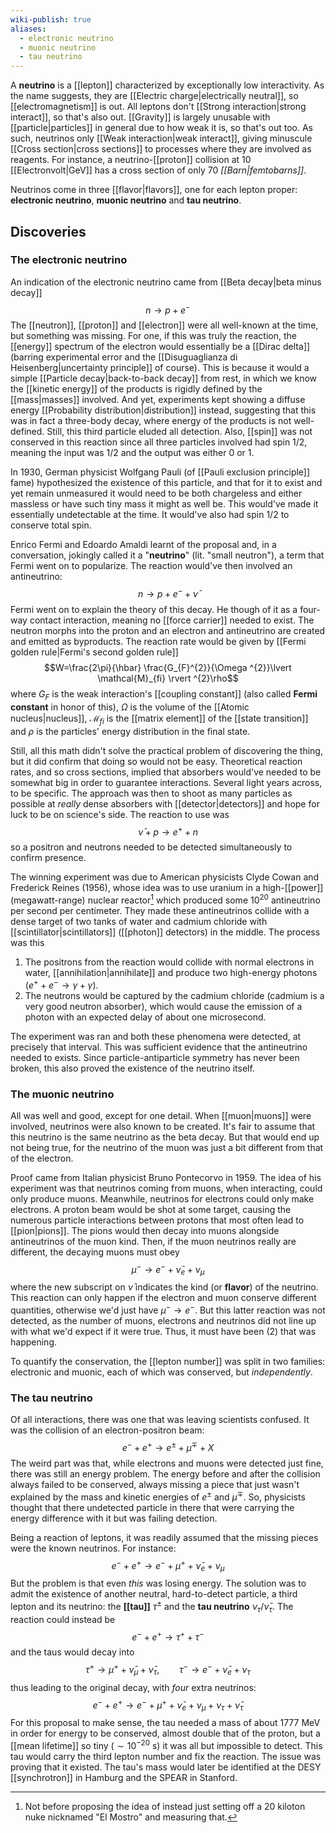 ```yaml
---
wiki-publish: true
aliases:
  - electronic neutrino
  - muonic neutrino
  - tau neutrino
---
```

A **neutrino** is a [[lepton]] characterized by exceptionally low interactivity. As the name suggests, they are [[Electric charge|electrically neutral]], so [[electromagnetism]] is out. All leptons don't [[Strong interaction|strong interact]], so that's also out. [[Gravity]] is largely unusable with [[particle|particles]] in general due to how weak it is, so that's out too. As such, neutrinos only [[Weak interaction|weak interact]], giving minuscule [[Cross section|cross sections]] to processes where they are involved as reagents. For instance, a neutrino-[[proton]] collision at 10 [[Electronvolt|GeV]] has a cross section of only 70 *[[Barn|femtobarns]]*.

Neutrinos come in three [[flavor|flavors]], one for each lepton proper: **electronic neutrino**, **muonic neutrino** and **tau neutrino**.
## Discoveries
### The electronic neutrino
An indication of the electronic neutrino came from [[Beta decay|beta minus decay]]
$$n\to p+e^{-}$$
The [[neutron]], [[proton]] and [[electron]] were all well-known at the time, but something was missing. For one, if this was truly the reaction, the [[energy]] spectrum of the electron would essentially be a [[Dirac delta]] (barring experimental error and the [[Disuguaglianza di Heisenberg|uncertainty principle]] of course). This is because it would a simple [[Particle decay|back-to-back decay]] from rest, in which we know the [[kinetic energy]] of the products is rigidly defined by the [[mass|masses]] involved. And yet, experiments kept showing a diffuse energy [[Probability distribution|distribution]] instead, suggesting that this was in fact a three-body decay, where energy of the products is not well-defined. Still, this third particle eluded all detection. Also, [[spin]] was not conserved in this reaction since all three particles involved had spin 1/2, meaning the input was 1/2 and the output was either 0 or 1.

In 1930, German physicist Wolfgang Pauli (of [[Pauli exclusion principle]] fame) hypothesized the existence of this particle, and that for it to exist and yet remain unmeasured it would need to be both chargeless and either massless or have such tiny mass it might as well be. This would've made it essentially undetectable at the time. It would've also had spin 1/2 to conserve total spin.

Enrico Fermi and Edoardo Amaldi learnt of the proposal and, in a conversation, jokingly called it a "**neutrino**" (lit. "small neutron"), a term that Fermi went on to popularize. The reaction would've then involved an antineutrino:
$$n\to p+e^{-}+\bar{\nu}$$
Fermi went on to explain the theory of this decay. He though of it as a four-way contact interaction, meaning no [[force carrier]] needed to exist. The neutron morphs into the proton and an electron and antineutrino are created and emitted as byproducts. The reaction rate would be given by [[Fermi golden rule|Fermi's second golden rule]]
$$W=\frac{2\pi}{\hbar} \frac{G_{F}^{2}}{\Omega ^{2}}\lvert \mathcal{M}_{fi} \rvert ^{2}\rho$$
where $G_{F}$ is the weak interaction's [[coupling constant]] (also called **Fermi constant** in honor of this), $\Omega$ is the volume of the [[Atomic nucleus|nucleus]], $\mathcal{M}_{fi}$ is the [[matrix element]] of the [[state transition]] and $\rho$ is the particles' energy distribution in the final state.

Still, all this math didn't solve the practical problem of discovering the thing, but it did confirm that doing so would not be easy. Theoretical reaction rates, and so cross sections, implied that absorbers would've needed to be somewhat big in order to guarantee interactions. Several light years across, to be specific. The approach was then to shoot as many particles as possible at *really* dense absorbers with [[detector|detectors]] and hope for luck to be on science's side. The reaction to use was
$$\bar{\nu}+p\to e^{+}+n\tag{1}$$
so a positron and neutrons needed to be detected simultaneously to confirm presence.

The winning experiment was due to American physicists Clyde Cowan and Frederick Reines (1956), whose idea was to use uranium in a high-[[power]] (megawatt-range) nuclear reactor[^1] which produced some $10^{20}$ antineutrino per second per centimeter. They made these antineutrinos collide with a dense target of two tanks of water and cadmium chloride with [[scintillator|scintillators]] ([[photon]] detectors) in the middle. The process was this
1. The positrons from the reaction would collide with normal electrons in water, [[annihilation|annihilate]] and produce two high-energy photons ($e^{+}+e^{-}\to \gamma+\gamma$).
2. The neutrons would be captured by the cadmium chloride (cadmium is a very good neutron absorber), which would cause the emission of a photon with an expected delay of about one microsecond.

The experiment was ran and both these phenomena were detected, at precisely that interval. This was sufficient evidence that the antineutrino needed to exists. Since particle-antiparticle symmetry has never been broken, this also proved the existence of the neutrino itself.
### The muonic neutrino
All was well and good, except for one detail. When [[muon|muons]] were involved, neutrinos were also known to be created. It's fair to assume that this neutrino is the same neutrino as the beta decay. But that would end up not being true, for the neutrino of the muon was just a bit different from that of the electron.

Proof came from Italian physicist Bruno Pontecorvo in 1959. The idea of his experiment was that neutrinos coming from muons, when interacting, could only produce muons. Meanwhile, neutrinos for electrons could only make electrons. A proton beam would be shot at some target, causing the numerous particle interactions between protons that most often lead to [[pion|pions]]. The pions would then decay into muons alongside antineutrinos of the muon kind. Then, if the muon neutrinos really are different, the decaying muons must obey
$$\mu^{-}\to e^{-}+\bar{\nu}_{e}+\nu_{\mu}\tag{2}$$
where the new subscript on $\bar{\nu}$ indicates the kind (or **flavor**) of the neutrino. This reaction can only happen if the electron and muon conserve different quantities, otherwise we'd just have $\mu^{-}\to e^{-}$. But this latter reaction was not detected, as the number of muons, electrons and neutrinos did not line up with what we'd expect if it were true. Thus, it must have been $(2)$ that was happening.

To quantify the conservation, the [[lepton number]] was split in two families: electronic and muonic, each of which was conserved, but *independently*.
### The tau neutrino
Of all interactions, there was one that was leaving scientists confused. It was the collision of an electron-positron beam:
$$e^{-}+e^{+}\to e^{\pm}+\mu^{\mp}+X$$
The weird part was that, while electrons and muons were detected just fine, there was still an energy problem. The energy before and after the collision always failed to be conserved, always missing a piece that just wasn't explained by the mass and kinetic energies of $e^{\pm}$ and $\mu^{\mp}$. So, physicists thought that there undetected particle in there that were carrying the energy difference with it but was failing detection.

Being a reaction of leptons, it was readily assumed that the missing pieces were the known neutrinos. For instance:
$$e^{-}+e^{+}\to e^{-}+\mu^{+}+\bar{\nu}_{e}+\nu_{\mu}$$
But the problem is that even *this* was losing energy. The solution was to admit the existence of another neutral, hard-to-detect particle, a third lepton and its neutrino: the **[[tau]]** $\tau^{\pm}$ and the **tau neutrino** $\nu_{\tau}/\bar{\nu}_{\tau}$. The reaction could instead be
$$e^{-}+e^{+}\to\tau^{+}+\tau^{-}$$
and the taus would decay into
$$\tau^{+}\to \mu^{+}+\bar{\nu}_{\mu}+\bar{\nu}_{\tau},\qquad \tau^{-}\to e^{-}+\bar{\nu}_{e}+\nu_{\tau}$$
thus leading to the original decay, with *four* extra neutrinos:
$$e^{-}+e^{+}\to e^{-}+\mu^{+}+\bar{\nu}_{e}+\nu_{\mu}+\nu_{\tau}+\bar{\nu}_{\tau}$$
For this proposal to make sense, the tau needed a mass of about 1777 MeV in order for energy to be conserved, almost double that of the proton, but a [[mean lifetime]] so tiny ($\sim10^{-20}\text{ s}$) it was all but impossible to detect. This tau would carry the third lepton number and fix the reaction. The issue was proving that it existed. The tau's mass would later be identified at the DESY [[synchrotron]] in Hamburg and the SPEAR in Stanford.

[^1]: Not before proposing the idea of instead just setting off a 20 kiloton nuke nicknamed "El Mostro" and measuring that.
